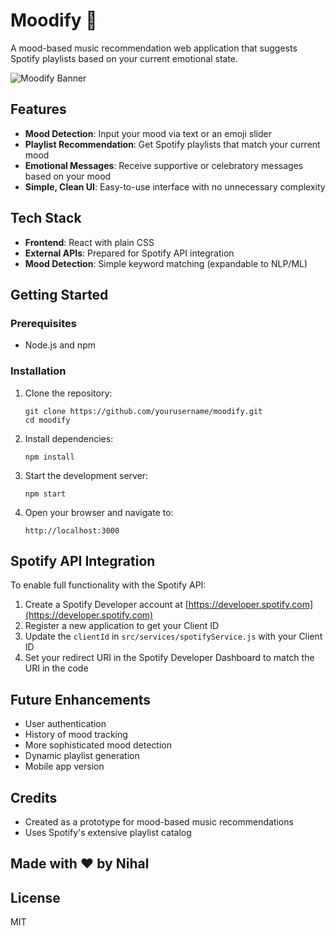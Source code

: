 # Moodify 🎵

A mood-based music recommendation web application that suggests Spotify playlists based on your current emotional state.

![Moodify Banner](https://i.imgur.com/LTFxFOs.png)

## Features

- **Mood Detection**: Input your mood via text or an emoji slider
- **Playlist Recommendation**: Get Spotify playlists that match your current mood
- **Emotional Messages**: Receive supportive or celebratory messages based on your mood
- **Simple, Clean UI**: Easy-to-use interface with no unnecessary complexity

## Tech Stack

- **Frontend**: React with plain CSS
- **External APIs**: Prepared for Spotify API integration
- **Mood Detection**: Simple keyword matching (expandable to NLP/ML)

## Getting Started

### Prerequisites

- Node.js and npm

### Installation

1. Clone the repository:
   ```
   git clone https://github.com/yourusername/moodify.git
   cd moodify
   ```

2. Install dependencies:
   ```
   npm install
   ```

3. Start the development server:
   ```
   npm start
   ```

4. Open your browser and navigate to:
   ```
   http://localhost:3000
   ```

## Spotify API Integration

To enable full functionality with the Spotify API:

1. Create a Spotify Developer account at [https://developer.spotify.com](https://developer.spotify.com)
2. Register a new application to get your Client ID
3. Update the `clientId` in `src/services/spotifyService.js` with your Client ID
4. Set your redirect URI in the Spotify Developer Dashboard to match the URI in the code

## Future Enhancements

- User authentication
- History of mood tracking
- More sophisticated mood detection
- Dynamic playlist generation
- Mobile app version

## Credits

- Created as a prototype for mood-based music recommendations
- Uses Spotify's extensive playlist catalog

## Made with ❤️ by Nihal

## License

MIT
